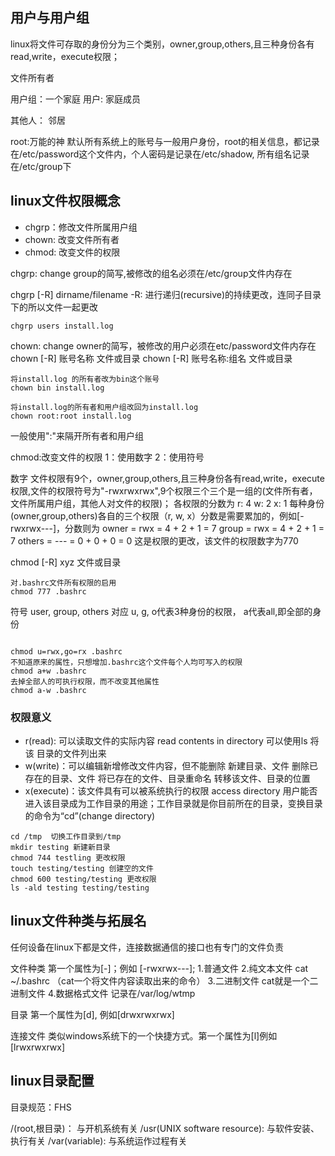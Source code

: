 ## 用户与用户组

linux将文件可存取的身份分为三个类别，owner,group,others,且三种身份各有read,write，execute权限；

文件所有者

用户组：一个家庭
用户: 家庭成员

其他人： 邻居

root:万能的神
默认所有系统上的账号与一般用户身份，root的相关信息，都记录在/etc/password这个文件内，个人密码是记录在/etc/shadow, 所有组名记录在/etc/group下

## linux文件权限概念

- chgrp：修改文件所属用户组
- chown: 改变文件所有者
- chmod: 改变文件的权限

chgrp: change group的简写,被修改的组名必须在/etc/group文件内存在

chgrp [-R] dirname/filename
-R: 进行递归(recursive)的持续更改，连同子目录下的所以文件一起更改
```
chgrp users install.log
```
chown: change owner的简写，被修改的用户必须在etc/password文件内存在
chown [-R] 账号名称 文件或目录
chown [-R] 账号名称:组名 文件或目录
```
将install.log 的所有者改为bin这个账号
chown bin install.log

将install.log的所有者和用户组改回为install.log
chown root:root install.log 
```
一般使用":"来隔开所有者和用户组

chmod:改变文件的权限 1：使用数字 2：使用符号

数字
文件权限有9个，owner,group,others,且三种身份各有read,write，execute权限,文件的权限符号为"-rwxrwxrwx",9个权限三个三个是一组的(文件所有者，文件所属用户组，其他人对文件的权限)；
各权限的分数为
r: 4
w: 2
x: 1
每种身份(owner,group,others)各自的三个权限（r, w, x）分数是需要累加的，例如[-rwxrwx---]，分数则为
owner = rwx = 4 + 2 + 1 = 7
group = rwx = 4 + 2 + 1 = 7
others = --- = 0 + 0 + 0 = 0
这是权限的更改，该文件的权限数字为770

chmod [-R] xyz 文件或目录

```
对.bashrc文件所有权限的启用
chmod 777 .bashrc
```
符号
user, group, others 对应 u, g, o代表3种身份的权限， a代表all,即全部的身份

```

chmod u=rwx,go=rx .bashrc
不知道原来的属性，只想增加.bashrc这个文件每个人均可写入的权限
chmod a+w .bashrc
去掉全部人的可执行权限，而不改变其他属性
chmod a-w .bashrc
```

### 权限意义
- r(read): 可以读取文件的实际内容
read contents in directory 可以使用ls 将该 目录的文件列出来
- w(write)：可以编辑新增修改文件内容，但不能删除
新建目录、文件
删除已存在的目录、文件
将已存在的文件、目录重命名
转移该文件、目录的位置
- x(execute)：该文件具有可以被系统执行的权限
access directory 用户能否进入该目录成为工作目录的用途；工作目录就是你目前所在的目录，变换目录的命令为“cd”(change directory)


```
cd /tmp  切换工作目录到/tmp
mkdir testing 新建新目录
chmod 744 testling 更改权限
touch testing/testing 创建空的文件
chmod 600 testing/testing 更改权限
ls -ald testing testing/testing 
```

## linux文件种类与拓展名
任何设备在linux下都是文件，连接数据通信的接口也有专门的文件负责

文件种类
第一个属性为[-]；例如 [-rwxrwx---];
1.普通文件
2.纯文本文件
cat ~/.bashrc （cat一个将文件内容读取出来的命令）
3.二进制文件
cat就是一个二进制文件
4.数据格式文件
记录在/var/log/wtmp

目录
第一个属性为[d], 例如[drwxrwxrwx]

连接文件
类似windows系统下的一个快捷方式。第一个属性为[l]例如[lrwxrwxrwx]




## linux目录配置

目录规范：FHS

/(root,根目录)： 与开机系统有关
/usr(UNIX software resource): 与软件安装、执行有关
/var(variable): 与系统运作过程有关


